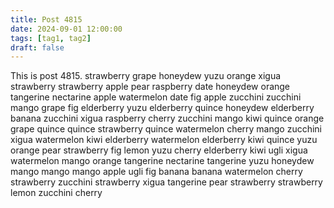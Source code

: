 ```yaml
---
title: Post 4815
date: 2024-09-01 12:00:00
tags: [tag1, tag2]
draft: false
---
```

This is post 4815.
strawberry
grape
honeydew
yuzu
orange
xigua
strawberry
strawberry
apple
pear
raspberry
date
honeydew
orange
tangerine
nectarine
apple
watermelon
date
fig
apple
zucchini
zucchini
mango
grape
fig
elderberry
yuzu
elderberry
quince
honeydew
elderberry
banana
zucchini
xigua
raspberry
cherry
zucchini
mango
kiwi
quince
orange
grape
quince
quince
strawberry
quince
watermelon
cherry
mango
zucchini
xigua
watermelon
kiwi
elderberry
watermelon
elderberry
kiwi
quince
yuzu
orange
pear
strawberry
fig
lemon
yuzu
cherry
elderberry
kiwi
ugli
xigua
watermelon
mango
orange
tangerine
nectarine
tangerine
yuzu
honeydew
mango
mango
mango
apple
ugli
fig
banana
banana
watermelon
cherry
strawberry
zucchini
strawberry
xigua
tangerine
pear
strawberry
strawberry
lemon
zucchini
cherry
